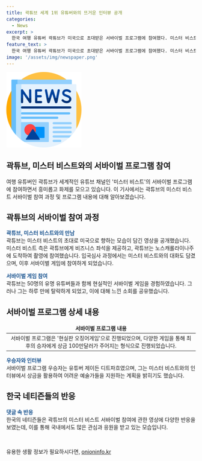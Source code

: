 ```yaml
---
title: 곽튜브 세계 1위 유튜버와의 뜨거운 인터뷰 공개
categories:
  - News
excerpt: >
  한국 여행 유튜버 곽튜브가 미국으로 초대받은 서바이벌 프로그램에 참여했다. 미스터 비스트가 기획한 이번 프로그램에는 전 세계 유명 유튜버 50명이 참가했는데, 곽튜브는 하루만에 탈락했다. 미스터 비스트의 유튜버들과의 대화와 곽튜브의 미국 입국심사 과정 등이 담긴 영상은 네티즌들의 큰 관심을 끌고 있다. 이 서바이벌에서 우승한 제이든 디트파흐는 100만달러의 상금을 받았으며, 이를 통해 어려운 예술가들을 지원하고 싶다는 바램을 밝혔다.
feature_text: >
  한국 여행 유튜버 곽튜브가 미국으로 초대받은 서바이벌 프로그램에 참여했다. 미스터 비스트가 기획한 이번 프로그램에는 전 세계 유명 유튜버 50명이 참가했는데, 곽튜브는 하루만에 탈락했다. 미스터 비스트의 유튜버들과의 대화와 곽튜브의 미국 입국심사 과정 등이 담긴 영상은 네티즌들의 큰 관심을 끌고 있다. 이 서바이벌에서 우승한 제이든 디트파흐는 100만달러의 상금을 받았으며, 이를 통해 어려운 예술가들을 지원하고 싶다는 바램을 밝혔다.
image: '/assets/img/newspaper.png'
---
```


<p><img src="/assets/img/newspaper.png" alt="kimp 속보" /></p>

<h2>곽튜브, 미스터 비스트와의 서바이벌 프로그램 참여</h2>

<p data-ke-size="size16">여행 유튜버인 곽튜브가 세계적인 유튜브 채널인 '미스터 비스트'의 서바이벌 프로그램에 참여하면서 흥미롭고 화제를 모으고 있습니다. 이 기사에서는 곽튜브의 미스터 비스트 서바이벌 참여 과정 및 프로그램 내용에 대해 알아보겠습니다.</p>

<h2 data-ke-size="size26">곽튜브의 서바이벌 참여 과정</h2>

<p><b><span style="color: #1a5490;">곽튜브, 미스터 비스트와의 만남</span></b><br>
곽튜브는 미스터 비스트의 초대로 미국으로 향하는 모습이 담긴 영상을 공개했습니다. 미스터 비스트 측은 곽튜브에게 비즈니스 좌석을 제공하고, 곽튜브는 노스캐롤라이나주에 도착하여 촬영에 참여했습니다. 입국심사 과정에서는 미스터 비스트와의 대화도 담겼으며, 이후 서바이벌 게임에 참여하게 되었습니다.</p>

<p><b><span style="color: #1a5490;">서바이벌 게임 참여</span></b><br>
곽튜브는 50명의 유명 유튜버들과 함께 현실적인 서바이벌 게임을 경험하였습니다. 그러나 그는 하루 만에 탈락하게 되었고, 이에 대해 느낀 소회를 공유했습니다.</p>

<h2 data-ke-size="size26">서바이벌 프로그램 상세 내용</h2>

<table>
<thead>
<tr>
<td style="text-align: center; height: 17px;"><b>서바이벌 프로그램 내용</b></td>
</tr>
</thead>
<tbody>
<tr>
<td style="text-align: center; height: 17px;">서바이벌 프로그램은 '현실판 오징어게임'으로 진행되었으며, 다양한 게임을 통해 최후의 승자에게 상금 100만달러가 주어지는 형식으로 진행되었습니다.</td>
</tr>
</tbody>
</table>

<p><b><span style="color: #1a5490;">우승자와 인터뷰</span></b><br>
서바이벌 프로그램 우승자는 유튜버 제이든 디트파흐였으며, 그는 미스터 비스트와의 인터뷰에서 상금을 활용하여 어려운 예술가들을 지원하는 계획을 밝히기도 했습니다.</p>

<h2 data-ke-size="size26">한국 네티즌들의 반응</h2>

<p><b><span style="color: #1a5490;">댓글 속 반응</span></b><br>
한국의 네티즌들은 곽튜브의 미스터 비스트 서바이벌 참여에 관한 영상에 다양한 반응을 보였는데, 이를 통해 국내에서도 많은 관심과 응원을 받고 있는 모습입니다.</p>

<p data-ke-size="size16">&nbsp;</p>
유용한 생활 정보가 필요하시다면, <a href="https://onioninfo.kr" rel="dofollow">onioninfo.kr</a>



